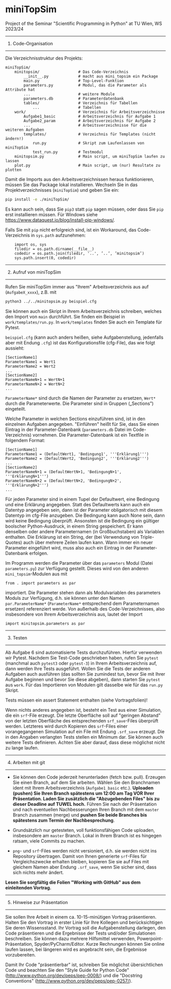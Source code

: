 # miniTopSim
Project of the Seminar "Scientific Programming in Python" at TU Wien, WS 2023/24

--------------------
1. Code-Organisation
--------------------

Die Verzeichnisstruktur des Projekts:

```
miniTopSim/
    minitopsim/                 # Das Code-Verzeichnis
        __init__.py             # macht aus mini_topsim ein Package
        main.py                 # Top-Level-Funktion
        parameters.py           # Modul, das die Parameter als Attribute hat
        ...                     # weitere Module
        parameters.db           # Parameterdatenbank
        tables/                 # Verzeichnis für Tabellen
            ...                 # Tabellen
    work/                       # Verzeichnis für Arbeitsverzeichnisse
        Aufgabe1_basic          # Arbeitsverzeichnis für Aufgabe 1
        Aufgabe2_param          # Arbeitsverzeichnis für Aufgabe 2
        ...                     # Arbeitsverzeichnisse für die weiteren Aufgaben
        templates/              # Verzeichnis für Templates (nicht ändern!)
            run.py              # Skript zum Laufenlassen von miniTopSim
            test_run.py         # Testmodul
    minitopsim.py               # Main script, um miniTopSim laufen zu lassen
    plot.py                     # Main script, um (nur) Resultate zu plotten
```

Damit die Imports aus den Arbeitsverzeichnissen heraus funktionieren, müssen Sie das Package lokal installieren. Wechseln Sie in das Projektverzeichnisses (`miniTopSim`) und geben Sie ein:

```bash
pip install -e ./miniTopSim/
```

Es kann auch sein, dass Sie `pip3` statt `pip` sagen müssen, oder dass Sie `pip` erst installieren müssen. Für Windows siehe https://www.dataquest.io/blog/install-pip-windows/.

Falls Sie mit `pip` nicht erfolgreich sind, ist ein Workaround, das Code-Verzeichnis in `sys.path` aufzunehmen:

```
    import os, sys
    filedir = os.path.dirname(__file__)
    codedir = os.path.join(filedir, '..', ’..’, ’minitopsim’)
    sys.path.insert(0, codedir)
```

------------------------
2. Aufruf von miniTopSim
------------------------

Rufen Sie miniTopSim immer aus "Ihrem" Arbeitsverzeichnis aus auf (`AufgabeX_xxxx`), z.B. mit

```bash
python3 ../../minitopsim.py beispiel.cfg
```

Sie können auch ein Skript in Ihrem Arbeitsverzeichnis schreiben, welches den Import von `main` durchführt. Sie finden ein Beispiel in `work/templates/run.py`. In `work/templates` finden Sie auch ein Template für Pytest.

`beispiel.cfg` (kann auch anders heißen, siehe Aufgabenstellung, jedenfalls aber mit Endung `.cfg`) ist das Konfigurationsfile (cfg-File), das wie folgt aussieht:

```
[SectionName1]
ParameterName1 = Wert1
ParameterName2 = Wert2
...
[SectionName2]
ParameterNameN+1 = WertN+1
ParameterNameN+2 = WertN+2
...
```

`ParameterName*` sind durch die Namen der Parameter zu ersetzen, `Wert*` durch die Parameterwerte. Die Parameter sind in Gruppen („Sections”) eingeteilt. 

Welche Parameter in welchen Sections einzuführen sind, ist in den einzelnen Aufgaben angegeben. "Einführen" heißt für Sie, dass Sie einen Eintrag in der Parameter-Datenbank (`parameters.db` Datei im Code-Verzeichnis) vornehmen. Die Parameter-Datenbank ist ein Textfile in folgendem Format:

```
[SectionName1]
ParameterName1 = (DefaultWert1, 'Bedingung1', '''Erklärung1''')
ParameterName2 = (DefaultWert2, 'Bedingung2', '''Erklärung2''')
...
[SectionName2]
ParameterNameN+1 = (DefaultWertN+1, 'BedingungN+1', '''ErklärungN+1''')
ParameterNameN+2 = (DefaultWertN+2, 'BedingungN+2', '''ErklärungN+2''')
...
```

Für jeden Parameter sind in einem Tupel der Defaultwert, eine Bedingung und eine Erklärung angegeben. Statt des Defaultwerts kann auch ein Datentyp angegeben sein, dann ist der Parameter obligatorisch mit diesem Datentyp im cfg-File anzugeben. Die Bedingung kann auch None sein, dann wird keine Bedingung überprüft. Ansonsten ist die Bedingung ein gültiger boolscher Python-Ausdruck, in einem String gespeichert. Er kann denselben oder andere Parameternamen (in Großbuchstaben) als Variablen enthalten. Die Erklärung ist ein String, der (bei Verwendung von Triple-Quotes) auch über mehrere Zeilen laufen kann. Wann immer ein neuer Parameter eingeführt wird, muss also auch ein Eintrag in der Parameter-Datenbank erfolgen.

Im Programm werden die Parameter über das `parameters` Modul (Datei `parameters.py`) zur Verfügung gestellt. Dieses wird von den anderen `mini_topsim`-Modulen aus mit

```
from . import parameters as par
```

importiert. Die Parameter stehen dann als Modulvariablen des parameters Moduls zur Verfügung, d.h. sie können unter den Namen `par.ParameterName*` (`ParameterName*` entsprechend dem Parameternamen ersetzen) referenziert werde. Von außerhalb des Code-Verzeichnisses, also insbesondere von Ihrem Arbeitsverzeichnis aus, lautet der Import

```
import minitopsim.parameters as par
```

---------
3. Testen
---------

Ab Aufgabe 6 sind automatisierte Tests durchzuführen. Hierfür verwenden wir Pytest. Nachdem Sie Test-Code geschrieben haben, rufen Sie `pytest` (manchmal auch `pytest3` oder `pytest-3`) in Ihrem Arbeitsverzeichnis auf, dann werden Ihre Tests ausgeführt. Wollen Sie die Tests der anderen Aufgaben auch ausführen (das sollten Sie zumindest tun, bevor Sie mit Ihrer Aufgabe beginnen und bevor Sie diese abgeben), dann starten Sie `pytest` aus `work`. Für das Importieren von Modulen gilt dasselbe wie für das `run.py` Skript.

Tests müssen ein assert Statement enthalten (siehe Vortragsfolien)!

Wenn nichts anderes angegeben ist, besteht ein Test aus einer Simulation, die ein `srf`-File erzeugt. Die letzte Oberfläche soll auf "geringen Abstand" von der letzten Oberfläche des entsprechenden `srf_save`-Files überprüft werden. Letzteres wird durch Kopieren des `srf`-Files einer vorangegangenen Simulation auf ein File mit Endung `.srf_save` erzeugt. Die in den Angaben verlangten Tests stellen ein Minimum dar. Sie können auch weitere Tests definieren. Achten Sie aber darauf, dass diese möglichst nicht zu lange laufen.

-------------------
4. Arbeiten mit git
-------------------

- Sie können den Code jederzeit herunterladen (fetch bzw. pull). Erzeugen Sie einen Branch, auf dem Sie arbeiten. Wählen Sie den Branchnamen ident mit Ihrem Arbeitsverzeichnis (`Aufgabe1_basic` etc.). **Uploaden (pushen) Sie Ihren Branch spätestens um 12:00 am Tag VOR Ihrer Präsentation. Laden Sie zusätzlich die "Abzugebenden Files" bis zu dieser Deadline auf TUWEL hoch.** Führen Sie nach der Präsentation und nach eventuellen Nachbesserungen Ihren Branch mit dem `master` Branch zusammen (merge) und **pushen Sie beide Branches bis spätestens zum Termin der Nachbesprechung**.

- Grundsätzlich nur getesteten, voll funktionsfähigen Code uploaden, insbesondere am `master` Branch. Lokal in Ihrem Branch ist es hingegen ratsam, viele Commits zu machen.

- `png`- und `srf`-Files werden nicht versioniert, d.h. sie werden nicht ins Repository übertragen. Damit von Ihnen generierte `srf`-Files für Vergleichszwecke erhalten bleiben, kopieren Sie sie auf Files mit gleichem Namen aber Endung `.srf_save`, wenn Sie sicher sind, dass sich nichts mehr ändert.

**Lesen Sie sorgfältig die Folien "Working with GitHub" aus dem einleitenden Vortrag.**


----------------------------
5. Hinweise zur Präsentation
----------------------------

Sie sollen Ihre Arbeit in einem ca. 10-15-minütigen Vortrag präsentieren. Halten Sie den Vortrag in erster Linie für Ihre Kollegen und berücksichtigen Sie deren Wissensstand. Ihr Vortrag soll die Aufgabenstellung darlegen, den Code präsentieren und die Ergebnisse der Tests und/oder Simulationen beschreiben. Sie können dazu mehrere Hilfsmittel verwenden, Powerpoint-Präsentation, Spyder/PyCharm/Editor. Kurze Rechnungen können Sie online laufen lassen, bei längeren wird es angebracht sein, die Ergebnisse vorzubereiten.

Damit Ihr Code "präsentierbar" ist, schreiben Sie möglichst übersichtlichen Code und beachten Sie den "Style Guide for Python Code" (http://www.python.org/dev/peps/pep-0008/) und die "Docstring Conventions" (http://www.python.org/dev/peps/pep-0257/).

